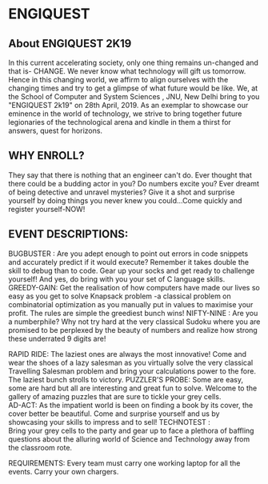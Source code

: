 # ENGIQUEST

## About ENGIQUEST 2K19
In this current accelerating society, only one thing remains un-changed and that is- CHANGE. We never know what technology will gift us tomorrow. Hence in this changing world, we affirm to align ourselves with the changing times and try to get a glimpse of what future would be like. We, at the School of Computer and System Sciences , JNU, New Delhi bring to you "ENGIQUEST 2k19" on 28th April, 2019. As an exemplar to showcase our eminence in the world of technology, we strive to bring together future legionaries of the technological arena and kindle in them a thirst for answers, quest for horizons.


## WHY ENROLL?
They say that there is nothing that an engineer can't do. Ever thought that there could be a budding actor in you? Do numbers excite you? Ever dreamt of being detective and unravel mysteries? Give it a shot and surprise yourself by doing things you never knew you could...Come quickly and register yourself-NOW!



## EVENT DESCRIPTIONS:

BUGBUSTER : Are you adept enough to point out errors in code snippets and accurately predict if it would execute? Remember it takes double the skill to debug than to code. Gear up your socks and get ready to challenge yourself!
And yes, do bring with you your set of C language skills.   
GREEDY-GAIN: Get the realisation of how computers have made our lives so easy as you get to solve Knapsack problem -a classical problem on combinatorial optimization as you manually put in values to maximise your profit.
The rules are simple the greediest bunch wins! 
NIFTY-NINE : Are you a numberphile? Why not try hard at the very classical Sudoku where you are promised to be perplexed by the beauty of numbers and realize how strong these underrated 9 digits are!

RAPID RIDE: The laziest ones are always the most innovative! Come and wear the shoes of a lazy salesman as you virtually solve the very classical Travelling Salesman problem and bring your calculations power to the fore.
The laziest bunch strolls to victory.
PUZZLER'S PROBE: Some are easy, some are hard but all are interesting and great fun to solve.
Welcome to the gallery of amazing puzzles that are sure to tickle your grey cells.  
AD-ACT: As the impatient world is been on finding a book by its cover, the cover better be beautiful.
Come and surprise yourself and us by showcasing your skills to impress and to sell!
TECHNOTEST :                                    
Bring your grey cells to the party and gear up to face a plethora of baffling questions about the alluring world of Science and Technology away from the classroom rote.

REQUIREMENTS:
Every team must carry one working laptop for all the events. Carry your own chargers. 



